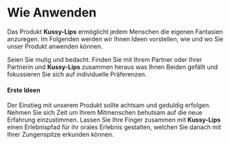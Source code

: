 
# Wie Anwenden

Das Produkt **Kussy-Lips** ermöglicht jedem Menschen die eigenen Fantasien anzuregen. Im Folgenden werden wir Ihnen Ideen vorstellen, wie und wo Sie unser Produkt anwenden können.

Seien Sie mutig und bedacht. Finden Sie mit Ihrem Partner oder Ihrer Partnerin und **Kussy-Lips** zusammen heraus was Ihnen Beiden gefällt und fokussieren Sie sich auf individuelle Präferenzen.   

#### Erste Ideen

Der Einstieg mit unserem Produkt sollte achtsam und geduldig erfolgen. Nehmen Sie sich Zeit um Ihrem Mitmenschen behutsam auf die neue Erfahrung einzustimmen. Lassen Sie Ihre Finger zusammen mit **Kussy-Lips** einen Erlebnispfad für ihr orales Erlebnis gestalten, welchen Sie danach mit Ihrer Zungenspitze erkunden können.  
